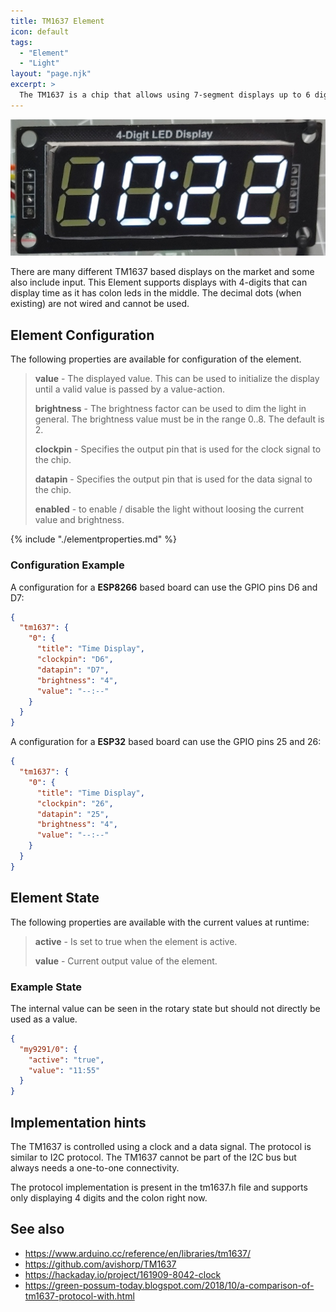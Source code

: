 ```yaml
---
title: TM1637 Element
icon: default
tags:
  - "Element"
  - "Light"
layout: "page.njk"
excerpt: >
  The TM1637 is a chip that allows using 7-segment displays up to 6 digits.
---
```



![TM1637 based display](/elements/tm1637.jpg)

There are many different TM1637 based displays on the market and some also include input.
This Element supports displays with 4-digits that can display time as it has colon leds in the middle.
The decimal dots (when existing) are not wired and cannot be used.


## Element Configuration

The following properties are available for configuration of the element.

<object data="/element.svg?tm1637" type="image/svg+xml"></object>

> **value** - The displayed value.
> This can be used to initialize the display until a valid value is passed by a value-action.
>
> **brightness** - The brightness factor can be used to dim the light in general. The brightness value must be in the range 0..8. The default is 2.
>
> **clockpin** - Specifies the output pin that is used for the clock signal to the chip.
>
> **datapin** - Specifies the output pin that is used for the data signal to the chip.
>
> **enabled** - to enable / disable the light without loosing the current value and brightness.

{% include "./elementproperties.md" %}


### Configuration Example

A configuration for a **ESP8266** based board can use the GPIO pins D6 and D7:

``` json
{
  "tm1637": {
    "0": {
      "title": "Time Display",
      "clockpin": "D6",
      "datapin": "D7",
      "brightness": "4",
      "value": "--:--"
    }
  }
}
```

A configuration for a **ESP32** based board can use the GPIO pins 25 and 26:


``` json
{
  "tm1637": {
    "0": {
      "title": "Time Display",
      "clockpin": "26",
      "datapin": "25",
      "brightness": "4",
      "value": "--:--"
    }
  }
}
```


## Element State

The following properties are available with the current values at runtime:

> **active** - Is set to true when the element is active.
>
> **value** - Current output value of the element.


### Example State

The internal value can be seen in the rotary state but should not directly be used as a value.

``` json
{
  "my9291/0": {
    "active": "true",
    "value": "11:55"
  }
}
```


## Implementation hints

The TM1637 is controlled using a clock and a data signal. The protocol is similar to I2C protocol. The TM1637 cannot be part of the I2C bus but always needs a one-to-one connectivity.

The protocol implementation is present in the tm1637.h file and supports only displaying 4 digits and the colon right now.


## See also

* <https://www.arduino.cc/reference/en/libraries/tm1637/>
* <https://github.com/avishorp/TM1637>
* <https://hackaday.io/project/161909-8042-clock>
* <https://green-possum-today.blogspot.com/2018/10/a-comparison-of-tm1637-protocol-with.html>

